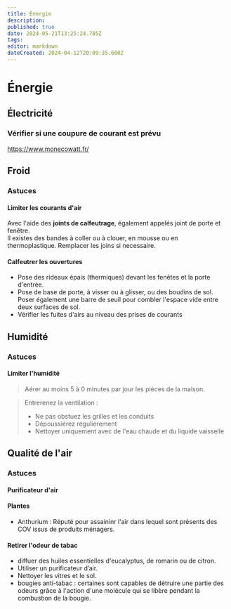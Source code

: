 ```yaml
---
title: Énergie
description: 
published: true
date: 2024-05-21T13:25:24.785Z
tags: 
editor: markdown
dateCreated: 2024-04-12T20:09:35.600Z
---
```


# Énergie

## Électricité

### Vérifier si une coupure de courant est prévu

<https://www.monecowatt.fr/>

## Froid

### Astuces

#### Limiter les courants d'air

Avec l'aide des **joints de calfeutrage**, également appelés joint de porte et fenêtre.  
Il existes des bandes à coller ou à clouer, en mousse ou en thermoplastique. Remplacer les joins si necessaire.

#### Calfeutrer les ouvertures

- Pose des rideaux épais (thermiques) devant les fenêtes et la porte d'entrée.
- Pose de base de porte, à visser ou à glisser, ou des boudins de sol. Poser également une barre de seuil pour combler l'espace vide entre deux surfaces de sol.
- Vérifier les fuites d'airs au niveau des prises de courants

## Humidité

### Astuces

#### Limiter l'humidité

> Aérer au moins 5 à 0 minutes par jour les pièces de la maison.

> Entrerenez la ventilation :
> - Ne pas obstuez les grilles et les conduits
> - Dépoussiérez réguliérement
> - Nettoyer uniquement avec de l'eau chaude et du liquide vaisselle

## Qualité de l'air

### Astuces

#### Purificateur d'air

#### Plantes

- Anthurium : Réputé pour assaininr l'air dans lequel sont présents des COV issus de produits ménagers.

#### Retirer l'odeur de tabac

- diffuer des huiles essentielles d'eucalyptus, de romarin ou de citron.
- Utiliser un purificateur d’air.
- Nettoyer les vitres et le sol.
- bougies anti-tabac : certaines sont capables de détruire une partie des odeurs grâce à l'action d'une molécule qui se libère pendant la combustion de la bougie.